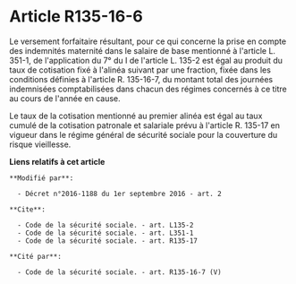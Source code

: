 # Article R135-16-6

Le versement forfaitaire résultant, pour ce qui concerne la prise en compte des indemnités maternité dans le salaire de base
mentionné à l'article L. 351-1, de l'application du 7° du I de l'article L. 135-2 est égal au produit du taux de cotisation
fixé à l'alinéa suivant par une fraction, fixée dans les conditions définies à l'article R. 135-16-7, du montant total des
journées indemnisées comptabilisées dans chacun des régimes concernés à ce titre au cours de l'année en cause. 

Le taux de la cotisation mentionné au premier alinéa est égal au taux cumulé de la cotisation patronale et salariale prévu à
l'article R. 135-17 en vigueur dans le régime général de sécurité sociale pour la couverture du risque vieillesse.

**Liens relatifs à cet article**

	**Modifié par**:

	  - Décret n°2016-1188 du 1er septembre 2016 - art. 2

	**Cite**:

	  - Code de la sécurité sociale. - art. L135-2
	  - Code de la sécurité sociale. - art. L351-1
	  - Code de la sécurité sociale. - art. R135-17

	**Cité par**:

	  - Code de la sécurité sociale. - art. R135-16-7 (V)
